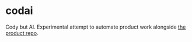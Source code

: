 # codai

Cody but AI. Experimental attempt to automate product work alongside [the product repo](https://github.com/ascend-io/product).

